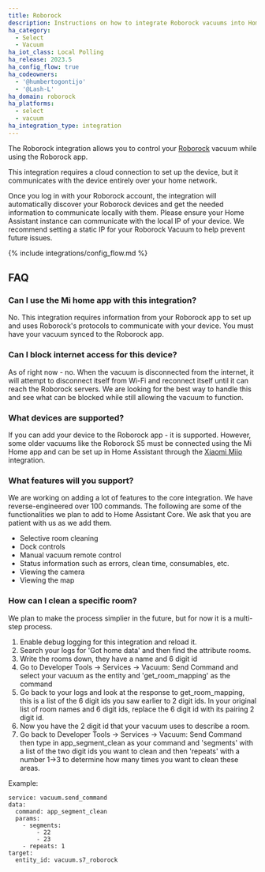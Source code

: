 ```yaml
---
title: Roborock
description: Instructions on how to integrate Roborock vacuums into Home Assistant
ha_category:
  - Select
  - Vacuum
ha_iot_class: Local Polling
ha_release: 2023.5
ha_config_flow: true
ha_codeowners:
  - '@humbertogontijo'
  - '@Lash-L'
ha_domain: roborock
ha_platforms:
  - select
  - vacuum
ha_integration_type: integration
---
```


The Roborock integration allows you to control your [Roborock](https://us.roborock.com/pages/robot-vacuum-cleaner) vacuum while using the Roborock app.

This integration requires a cloud connection to set up the device, but it communicates with the device entirely over your home network.

Once you log in with your Roborock account, the integration will automatically discover your Roborock devices and get the needed information to communicate locally with them. Please ensure your Home Assistant instance can communicate with the local IP of your device. We recommend setting a static IP for your Roborock Vacuum to help prevent future issues.

{% include integrations/config_flow.md %}

## FAQ

### Can I use the Mi home app with this integration?
No. This integration requires information from your Roborock app to set up and uses Roborock's protocols to communicate with your device. You must have your vacuum synced to the Roborock app.

### Can I block internet access for this device?
As of right now - no. When the vacuum is disconnected from the internet, it will attempt to disconnect itself from Wi-Fi and reconnect itself until it can reach the Roborock servers. We are looking for the best way to handle this and see what can be blocked while still allowing the vacuum to function. 

### What devices are supported?
If you can add your device to the Roborock app - it is supported. However, some older vacuums like the Roborock S5 must be connected using the Mi Home app and can be set up in Home Assistant through the [Xiaomi Miio](/integrations/xiaomi_miio/) integration.

### What features will you support?
We are working on adding a lot of features to the core integration. We have reverse-engineered over 100 commands. The following are some of the functionalities we plan to add to Home Assistant Core. We ask that you are patient with us as we add them.
- Selective room cleaning
- Dock controls
- Manual vacuum remote control
- Status information such as errors, clean time, consumables, etc.
- Viewing the camera
- Viewing the map

### How can I clean a specific room?
We plan to make the process simplier in the future, but for now it is a multi-step process.
1) Enable debug logging for this integration and reload it.
2) Search your logs for 'Got home data' and then find the attribute rooms.
3) Write the rooms down, they have a name and 6 digit id
4) Go to Developer Tools -> Services -> Vacuum: Send Command and select your vacuum as the entity and 'get_room_mapping' as the command
5) Go back to your logs and look at the response to get_room_mapping, this is a list of the 6 digit ids you saw earlier to 2 digit ids. In your original list of room names and 6 digit ids, replace the 6 digit id with its pairing 2 digit id.
6) Now you have the 2 digit id that your vacuum uses to describe a room.
7) Go back to Developer Tools -> Services -> Vacuum: Send Command then type in app_segment_clean as your command and 'segments' with a list of the two digit ids you want to clean and then 'repeats' with a number 1->3 to determine how many times you want to clean these areas.

Example:
```
service: vacuum.send_command
data:
  command: app_segment_clean
  params:
    - segments:
        - 22
        - 23
    - repeats: 1
target:
  entity_id: vacuum.s7_roborock

```
